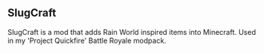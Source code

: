 ## SlugCraft

SlugCraft is a mod that adds Rain World inspired items into Minecraft. Used in my 'Project Quickfire' Battle Royale modpack.
